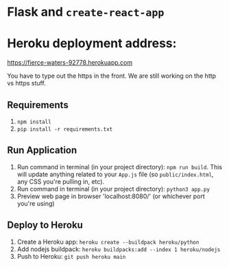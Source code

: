 # Flask and `create-react-app`
# Heroku deployment address: 

https://fierce-waters-92778.herokuapp.com

You have to type out the https in the front. We are still working on the http vs https stuff. 

## Requirements
1. `npm install`
2. `pip install -r requirements.txt`

## Run Application
1. Run command in terminal (in your project directory): `npm run build`. This will update anything related to your `App.js` file (so `public/index.html`, any CSS you're pulling in, etc).
2. Run command in terminal (in your project directory): `python3 app.py`
3. Preview web page in browser 'localhost:8080/' (or whichever port you're using)

## Deploy to Heroku
1. Create a Heroku app: `heroku create --buildpack heroku/python`
2. Add nodejs buildpack: `heroku buildpacks:add --index 1 heroku/nodejs`
3. Push to Heroku: `git push heroku main`
